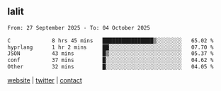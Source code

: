 ## lalit

<!--START_SECTION:waka-->

```txt
From: 27 September 2025 - To: 04 October 2025

C             8 hrs 45 mins   ████████████████▒░░░░░░░░   65.02 %
hyprlang      1 hr 2 mins     ██░░░░░░░░░░░░░░░░░░░░░░░   07.70 %
JSON          43 mins         █▒░░░░░░░░░░░░░░░░░░░░░░░   05.37 %
conf          37 mins         █░░░░░░░░░░░░░░░░░░░░░░░░   04.62 %
Other         32 mins         █░░░░░░░░░░░░░░░░░░░░░░░░   04.05 %
```

<!--END_SECTION:waka-->

[website](https://lalit.sh) | [twitter](https://x.com/@lalitcodes) | [contact](https://lalit.sh/contact)

